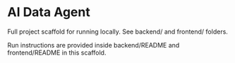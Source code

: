 # AI Data Agent

Full project scaffold for running locally. See backend/ and frontend/ folders.

Run instructions are provided inside backend/README and frontend/README in this scaffold.

